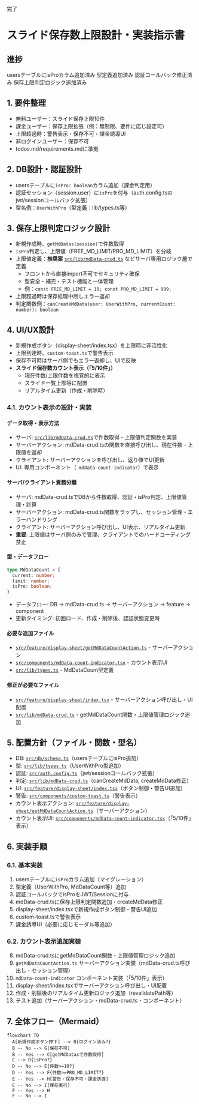 完了

# スライド保存数上限設計・実装指示書

## 進捗
usersテーブルにisProカラム追加済み
型定義追加済み
認証コールバック修正済み
保存上限判定ロジック追加済み

## 1. 要件整理

- 無料ユーザー：スライド保存上限10件
- 課金ユーザー：保存上限拡張（例：無制限、要件に応じ設定可）
- 上限超過時：警告表示・保存不可・課金誘導UI
- 非ログインユーザー：保存不可
- todos.md/requirements.mdに準拠

## 2. DB設計・認証設計

- usersテーブルに`isPro: boolean`カラム追加（課金判定用）
- 認証セッション（session.user）に`isPro`を付与（auth.config.tsのjwt/sessionコールバック拡張）
- 型名例：`UserWithPro`（型定義：lib/types.ts等）

## 3. 保存上限判定ロジック設計

- 新規作成時、`getMdDatas(session)`で件数取得
- `isPro`判定し、上限値（FREE_MD_LIMIT/PRO_MD_LIMIT）を分岐
- 上限値定義：**推奨案** [`src/lib/mdData-crud.ts`](src/lib/mdData-crud.ts) などサーバ専用ロジック層で定義
  - フロントから直接import不可でセキュリティ確保
  - 型安全・補完・テスト機能と一体管理
  - 例：`const FREE_MD_LIMIT = 10; const PRO_MD_LIMIT = 999;`
- 上限超過時は保存処理中断しエラー返却
- 判定関数例：`canCreateMdData(user: UserWithPro, currentCount: number): boolean`

## 4. UI/UX設計

- 新規作成ボタン（display-sheet/index.tsx）を上限時に非活性化
- 上限到達時、`custom-toast.ts`で警告表示
- 保存不可時はサーバ側でもエラー返却し、UIで反映
- **スライド保存数カウント表示（「5/10件」）**
  - 現在件数/上限件数を視覚的に表示
  - スライド一覧上部等に配置
  - リアルタイム更新（作成・削除時）

### 4.1. カウント表示の設計・実装

#### データ取得・表示方法
- サーバ: [`src/lib/mdData-crud.ts`](src/lib/mdData-crud.ts)で件数取得・上限値判定関数を実装
- サーバーアクション: mdData-crud.tsの関数を直接呼び出し、現在件数・上限値を返却
- クライアント: サーバーアクションを呼び出し、返り値でUI更新
- UI: 専用コンポーネント（` mdData-count-indicator`）で表示

#### サーバ/クライアント責務分離
- サーバ: mdData-crud.tsでDBから件数取得、認証・isPro判定、上限値管理・計算
- サーバーアクション: mdData-crud.ts関数をラップし、セッション管理・エラーハンドリング
- クライアント: サーバーアクション呼び出し、UI表示、リアルタイム更新
- **重要**: 上限値はサーバ側のみで管理、クライアントでのハードコーディング禁止

#### 型・データフロー
```typescript
type MdDataCount = {
  current: number;
  limit: number;
  isPro: boolean;
}
```
- データフロー: DB → mdData-crud.ts → サーバーアクション → feature → component
- 更新タイミング: 初回ロード、作成・削除後、認証状態変更時

#### 必要な追加ファイル
- [`src/feature/display-sheet/getMdDataCountAction.ts`](src/feature/display-sheet/getMdDataCountAction.ts) - サーバーアクション
- [`src/components/mdData-count-indicator.tsx`](src/components/mdData-count-indicator.tsx) - カウント表示UI
- [`src/lib/types.ts`](src/lib/types.ts) - MdDataCount型定義

#### 修正が必要なファイル
- [`src/feature/display-sheet/index.tsx`](src/feature/display-sheet/index.tsx) - サーバーアクション呼び出し・UI配置
- [`src/lib/mdData-crud.ts`](src/lib/mdData-crud.ts) - getMdDataCount関数・上限値管理ロジック追加

## 5. 配置方針（ファイル・関数・型名）

- DB: [`src/db/schema.ts`](src/db/schema.ts:49)（usersテーブルにisPro追加）
- 型: [`src/lib/types.ts`](src/lib/types.ts)（UserWithPro型追加）
- 認証: [`src/auth.config.ts`](src/auth.config.ts:22)（jwt/sessionコールバック拡張）
- 判定: [`src/lib/mdData-crud.ts`](src/lib/mdData-crud.ts)（canCreateMdData, createMdData修正）
- UI: [`src/feature/display-sheet/index.tsx`](src/feature/display-sheet/index.tsx:46)（ボタン制御・警告UI追加）
- 警告: [`src/components/custom-toast.ts`](src/components/custom-toast.ts)（警告表示）
- カウント表示アクション: [`src/feature/display-sheet/getMdDataCountAction.ts`](src/feature/display-sheet/getMdDataCountAction.ts)（サーバーアクション）
- カウント表示UI: [`src/components/mdData-count-indicator.tsx`](src/components/mdData-count-indicator.tsx)（「5/10件」表示）

## 6. 実装手順

### 6.1. 基本実装
1. usersテーブルに`isPro`カラム追加（マイグレーション）
2. 型定義（UserWithPro, MdDataCount等）追加
3. 認証コールバックでisProをJWT/Sessionに付与
4. mdData-crud.tsに保存上限判定関数追加・createMdData修正
5. display-sheet/index.tsxで新規作成ボタン制御・警告UI追加
6. custom-toast.tsで警告表示
7. 課金誘導UI（必要に応じモーダル等追加）

### 6.2. カウント表示追加実装
8. mdData-crud.tsにgetMdDataCount関数・上限値管理ロジック追加
9. `getMdDataCountAction.ts` サーバーアクション実装（mdData-crud.ts呼び出し・セッション管理）
10. `mdData-count-indicator` コンポーネント実装（「5/10件」表示）
11. display-sheet/index.tsxでサーバーアクション呼び出し・UI配置
12. 作成・削除後のリアルタイム更新ロジック追加（revalidatePath等）
13. テスト追加（サーバーアクション・mdData-crud.ts・コンポーネント）

## 7. 全体フロー（Mermaid）

```mermaid
flowchart TD
  A[新規作成ボタン押下] --> B{ログイン済み?}
  B -- No --> G[保存不可]
  B -- Yes --> C[getMdDatasで件数取得]
  C --> D{isPro?}
  D -- No --> E{件数>=10?}
  D -- Yes --> F{件数>=PRO_MD_LIMIT?}
  E -- Yes --> H[警告・保存不可・課金誘導]
  E -- No --> I[保存実行]
  F -- Yes --> H
  F -- No --> I